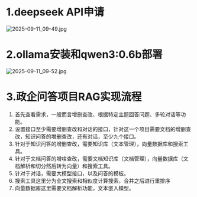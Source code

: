 # 1.deepseek API申请

![2025-09-11_09-49.jpg](https://cdn.jsdelivr.net/gh/zilong-ding/note-gen-image-sync@main/a7e98e51-607a-4bb7-9c13-cc78080694be.jpeg)

# 2.ollama安装和qwen3:0.6b部署

![2025-09-11_09-52.jpg](https://cdn.jsdelivr.net/gh/zilong-ding/note-gen-image-sync@main/1bca7515-9a78-408c-ab66-316a21ca5d2f.jpeg)

# 3.政企问答项目RAG实现流程

1. 首先查看需求，一般而言增删查改、根据特定主题回答问题、多轮对话等功能。
2. 设置接口至少需要增删查改和对话的接口，针对这一个项目需要文档的增删查改，知识问答的增删查改，还有对话，至少九个接口。
3. 针对于知识问答的增删查改，需要知识库（文本管理），向量数据库和搜索工具。
4. 针对于文档问答的增啥查改，需要文档知识库（文档管理），向量数据库（文档解析和切分然后转为向量）和搜索工具。
5. 针对于对话，需要大模型接口，以及问答的模板。
6. 搜索工具这里分为全文搜索和相似度计算搜索，合并之后进行重排序
7. 向量数据库这里需要文档解析功能，文本嵌入模型。
